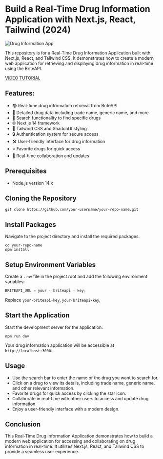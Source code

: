 # Build a Real-Time Drug Information Application with Next.js, React, Tailwind (2024)

![Drug Information App](https://example.com/your-image-url.jpg)

This repository is for a Real-Time Drug Information Application built with Next.js, React, and Tailwind CSS. It demonstrates how to create a modern web application for retrieving and displaying drug information in real-time using the BriteAPI.

[VIDEO TUTORIAL](https://youtu.be/your-video-link)

## Features:

- 📚 Real-time drug information retrieval from BriteAPI
- 🧬 Detailed drug data including trade name, generic name, and more
- 📝 Search functionality to find specific drugs
- 🌐 Next.js 14 framework
- 💅 Tailwind CSS and ShadcnUI styling
- 🔒 Authentication system for secure access
- 🛠️ User-friendly interface for drug information
- ⭐️ Favorite drugs for quick access
- 🚀 Real-time collaboration and updates

## Prerequisites

- Node.js version 14.x

## Cloning the Repository

```shell
git clone https://github.com/your-username/your-repo-name.git
```

## Install Packages

Navigate to the project directory and install the required packages.

```shell
cd your-repo-name
npm install
```

## Setup Environment Variables

Create a `.env` file in the project root and add the following environment variables:

```js
BRITEAPI_URL = your - briteapi - key;
```

Replace `your-briteapi-key`, `your-briteapi-key`,

## Start the Application

Start the development server for the application.

```shell
npm run dev
```

Your drug information application will be accessible at `http://localhost:3000`.

## Usage

- Use the search bar to enter the name of the drug you want to search for.
- Click on a drug to view its details, including trade name, generic name, and other relevant information.
- Favorite drugs for quick access by clicking the star icon.
- Collaborate in real-time with other users to access and update drug information.
- Enjoy a user-friendly interface with a modern design.

## Conclusion

This Real-Time Drug Information Application demonstrates how to build a modern web application for accessing and collaborating on drug information in real-time. It utilizes Next.js, React, and Tailwind CSS to provide a seamless user experience.
